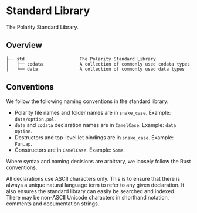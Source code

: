 # Standard Library

The Polarity Standard Library.

## Overview

```
├── std                     The Polarity Standard Library
│   ├── codata              A collection of commonly used codata types
│   └── data                A collection of commonly used data types
```

## Conventions

We follow the following naming conventions in the standard library:

* Polarity file names and folder names are in `snake_case`. Example: `data/option.pol`.
* `data` and `codata` declaration names are in `CamelCase`. Example: `data Option`.
* Destructors and top-level let bindings are in `snake_case`. Example: `Fun.ap`.
* Constructors are in `CamelCase`. Example: `Some`.

Where syntax and naming decisions are arbitrary, we loosely follow the Rust conventions.

All declarations use ASCII characters only. This is to ensure that there is always a unique natural language term to refer to any given declaration. It also ensures the standard library can easily be searched and indexed.
There may be non-ASCII Unicode characters in shorthand notation, comments and documentation strings.
